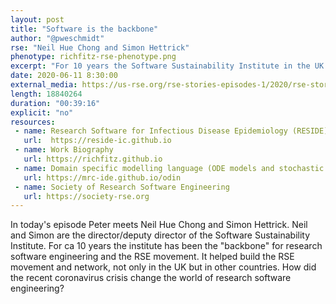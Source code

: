 ```yaml
---
layout: post
title: "Software is the backbone"
author: "@pweschmidt"
rse: "Neil Hue Chong and Simon Hettrick"
phenotype: richfitz-rse-phenotype.png 
excerpt: "For 10 years the Software Sustainability Institute in the UK has been the backbone of research enginnering. But how did they fare during the coronavirus pandemic and what will change in future?"
date: 2020-06-11 8:30:00
external_media: https://us-rse.org/rse-stories-episodes-1/2020/rse-stories-richard-fitzjohn-episode-20.mp3
length: 18840264
duration: "00:39:16"
explicit: "no"
resources:
 - name: Research Software for Infectious Disease Epidemiology (RESIDE)
   url:  https://reside-ic.github.io
 - name: Work Biography
   url: https://richfitz.github.io
 - name: Domain specific modelling language (ODE models and stochastic compartmental models)
   url: https://mrc-ide.github.io/odin
 - name: Society of Research Software Engineering
   url: https://society-rse.org
--- 
```


In today's episode Peter meets Neil Hue Chong and Simon Hettrick. Neil and Simon are the director/deputy director of the Software Sustainability Institute. For ca 10 years the institute has been the "backbone" for research software engineering and the RSE movement. It helped build the RSE movement and network, not only in the UK but in other countries. How did the recent coronavirus crisis change the world of research software engineering? 




